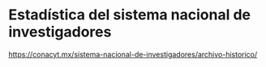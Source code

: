 # Estadística del sistema nacional de investigadores 

https://conacyt.mx/sistema-nacional-de-investigadores/archivo-historico/
